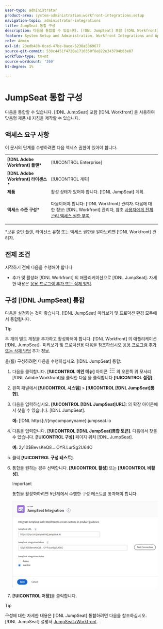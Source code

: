 ```yaml
---
user-type: administrator
product-area: system-administration;workfront-integrations;setup
navigation-topic: administrator-integrations
title: JumpSeat 통합 구성
description: 다음을 통합할 수 있습니다. [!DNL JumpSeat] 포함 [!DNL Workfront] 을 사용하여 맞춤형 제품 내 지침을 제작할 수 있습니다.
feature: System Setup and Administration, Workfront Integrations and Apps
role: Admin
exl-id: 23edb48b-8cad-47be-8ace-5238a5869677
source-git-commit: 530c4451f4720a1710350f8e822e343794b63e87
workflow-type: tm+mt
source-wordcount: '260'
ht-degree: 1%

---
```


# JumpSeat 통합 구성

다음을 통합할 수 있습니다. [!DNL JumpSeat] 포함 [!DNL Workfront] 을 사용하여 맞춤형 제품 내 지침을 제작할 수 있습니다.

## 액세스 요구 사항

이 문서의 단계를 수행하려면 다음 액세스 권한이 있어야 합니다.

<table style="table-layout:auto"> 
 <col> 
 <col> 
 <tbody> 
  <tr> 
   <td role="rowheader"><strong>[!DNL Adobe Workfront] 플랜*</strong></td> 
   <td> <p>[!UICONTROL Enterprise] </p> </td> 
  </tr> 
  <tr> 
   <td role="rowheader"><strong>[!DNL Adobe Workfront] 라이센스*</strong></td> 
   <td>[!UICONTROL 계획]</td> 
  </tr> 
  <tr> 
   <td role="rowheader"><strong>제품</strong></td> 
   <td>활성 상태가 있어야 합니다. [!DNL JumpSeat] 계획.</td> 
  </tr> 
  <tr> 
   <td role="rowheader"><strong>액세스 수준 구성*</strong></td> 
   <td> <p> 다음이어야 합니다: [!DNL Workfront] 관리자. 다음에 대한 정보: [!DNL Workfront] 관리자, 참조 <a href="../../administration-and-setup/add-users/configure-and-grant-access/grant-a-user-full-administrative-access.md" class="MCXref xref">사용자에게 전체 관리 액세스 권한 부여</a>.</p> </td> 
  </tr> 
 </tbody> 
</table>

&#42;보유 중인 플랜, 라이선스 유형 또는 액세스 권한을 알아보려면 [!DNL Workfront] 관리자.

## 전제 조건

시작하기 전에 다음을 수행해야 합니다

* 추가 및 활성화 [!DNL Workfront] 의 애플리케이션으로 [!DNL JumpSeat]. 자세한 내용은 [응용 프로그램 추가 또는 삭제 방법](https://support.jumpseat.io/article/how-to-add-an-application/).

## 구성 [!DNL JumpSeat] 통합

다음을 설정하는 것이 좋습니다. [!DNL JumpSeat] 미리보기 및 프로덕션 환경 모두에서 통합됩니다.

>[!TIP]
>
>두 개의 별도 계정을 추가하고 활성화해야 합니다. [!DNL Workfront] 의 애플리케이션 [!DNL JumpSeat]- 미리보기 및 프로덕션용 다음을 참조하십시오 [응용 프로그램 추가 또는 삭제 방법](https://support.jumpseat.io/article/how-to-add-an-application/) 추가 정보.

을(를) 구성하려면 다음을 수행하십시오. [!DNL JumpSeat] 통합:

1. 다음을 클릭합니다. **[!UICONTROL 메인 메뉴]** 아이콘 ![](assets/main-menu-icon.png) 의 오른쪽 위 모서리 [!DNL Adobe Workfront]을 클릭한 다음 을 클릭합니다 **[!UICONTROL 설정]**.
1. 왼쪽 패널에서 **[!UICONTROL 시스템]** > **[!UICONTROL [!DNL JumpSeat]통합]**.
1. 다음을 입력하십시오. **[!UICONTROL [!DNL JumpSeat]URL]**: 의 확장 아이콘에서 찾을 수 있습니다. [!DNL JumpSeat].

   **예:** [!DNL https]://{mycompanyname}.jumpseat.io

1. 다음을 입력합니다. **[!UICONTROL [!DNL JumpSeat]통합 토큰]**. 다음에서 찾을 수 있습니다. **[!UICONTROL 구성]** 페이지 위치 [!DNL JumpSeat].

   **예:** $2y$10$BevsKeQ8....OYR.LurSg2U64O

1. 클릭 **[!UICONTROL 구성 테스트]**.
1. 통합을 원하는 경우 선택합니다. **[!UICONTROL 활성]** 또는 **[!UICONTROL 비활성]**.

   >[!IMPORTANT]
   >
   >통합을 활성화하려면 5단계에서 수행한 구성 테스트를 통과해야 합니다.

   ![JumpSeat 통합 페이지](assets/jumpseat-integration-page.png)

1. **[!UICONTROL 저장]**&#x200B;을 클릭합니다.

>[!TIP]
>
>구성에 대한 자세한 내용은 [!DNL JumpSeat] 통합하려면 다음을 참조하십시오. [!DNL JumpSeat] 설명서 [JumpSeat+Workfront](https://jumpseat.io/landing-page/jumpseat-workfront/).
